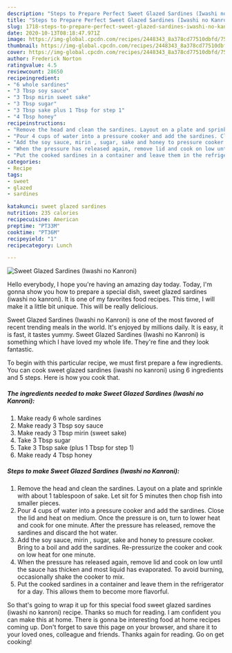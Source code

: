 ```yaml
---
description: "Steps to Prepare Perfect Sweet Glazed Sardines (Iwashi no Kanroni)"
title: "Steps to Prepare Perfect Sweet Glazed Sardines (Iwashi no Kanroni)"
slug: 1718-steps-to-prepare-perfect-sweet-glazed-sardines-iwashi-no-kanroni
date: 2020-10-13T08:18:47.971Z
image: https://img-global.cpcdn.com/recipes/2448343_8a378cd77510dbfd/751x532cq70/sweet-glazed-sardines-iwashi-no-kanroni-recipe-main-photo.jpg
thumbnail: https://img-global.cpcdn.com/recipes/2448343_8a378cd77510dbfd/751x532cq70/sweet-glazed-sardines-iwashi-no-kanroni-recipe-main-photo.jpg
cover: https://img-global.cpcdn.com/recipes/2448343_8a378cd77510dbfd/751x532cq70/sweet-glazed-sardines-iwashi-no-kanroni-recipe-main-photo.jpg
author: Frederick Norton
ratingvalue: 4.5
reviewcount: 28650
recipeingredient:
- "6 whole sardines"
- "3 Tbsp soy sauce"
- "3 Tbsp mirin sweet sake"
- "3 Tbsp sugar"
- "3 Tbsp sake plus 1 Tbsp for step 1"
- "4 Tbsp honey"
recipeinstructions:
- "Remove the head and clean the sardines. Layout on a plate and sprinkle with about 1 tablespoon of sake. Let sit for 5 minutes then chop fish into smaller pieces."
- "Pour 4 cups of water into a pressure cooker and add the sardines. Close the lid and heat on medium. Once the pressure is on, turn to lower heat and cook for one minute. After the pressure has released, remove the sardines and discard the hot water."
- "Add the soy sauce, mirin , sugar, sake and honey to pressure cooker. Bring to a boil and add the sardines. Re-pressurize the cooker and cook on low heat for one minute."
- "When the pressure has released again, remove lid and cook on low until the sauce has thicken and most liquid has evaporated. To avoid burning, occasionally shake the cooker to mix."
- "Put the cooked sardines in a container and leave them in the refrigerator for a day. This allows them to become more flavorful."
categories:
- Recipe
tags:
- sweet
- glazed
- sardines

katakunci: sweet glazed sardines 
nutrition: 235 calories
recipecuisine: American
preptime: "PT33M"
cooktime: "PT36M"
recipeyield: "1"
recipecategory: Lunch

---
```



![Sweet Glazed Sardines (Iwashi no Kanroni)](https://img-global.cpcdn.com/recipes/2448343_8a378cd77510dbfd/751x532cq70/sweet-glazed-sardines-iwashi-no-kanroni-recipe-main-photo.jpg)

Hello everybody, I hope you're having an amazing day today. Today, I'm gonna show you how to prepare a special dish, sweet glazed sardines (iwashi no kanroni). It is one of my favorites food recipes. This time, I will make it a little bit unique. This will be really delicious.



Sweet Glazed Sardines (Iwashi no Kanroni) is one of the most favored of recent trending meals in the world. It's enjoyed by millions daily. It is easy, it is fast, it tastes yummy. Sweet Glazed Sardines (Iwashi no Kanroni) is something which I have loved my whole life. They're fine and they look fantastic.


To begin with this particular recipe, we must first prepare a few ingredients. You can cook sweet glazed sardines (iwashi no kanroni) using 6 ingredients and 5 steps. Here is how you cook that.

<!--inarticleads1-->

##### The ingredients needed to make Sweet Glazed Sardines (Iwashi no Kanroni):

1. Make ready 6 whole sardines
1. Make ready 3 Tbsp soy sauce
1. Make ready 3 Tbsp mirin (sweet sake)
1. Take 3 Tbsp sugar
1. Take 3 Tbsp sake (plus 1 Tbsp for step 1)
1. Make ready 4 Tbsp honey




<!--inarticleads2-->

##### Steps to make Sweet Glazed Sardines (Iwashi no Kanroni):

1. Remove the head and clean the sardines. Layout on a plate and sprinkle with about 1 tablespoon of sake. Let sit for 5 minutes then chop fish into smaller pieces.
1. Pour 4 cups of water into a pressure cooker and add the sardines. Close the lid and heat on medium. Once the pressure is on, turn to lower heat and cook for one minute. After the pressure has released, remove the sardines and discard the hot water.
1. Add the soy sauce, mirin , sugar, sake and honey to pressure cooker. Bring to a boil and add the sardines. Re-pressurize the cooker and cook on low heat for one minute.
1. When the pressure has released again, remove lid and cook on low until the sauce has thicken and most liquid has evaporated. To avoid burning, occasionally shake the cooker to mix.
1. Put the cooked sardines in a container and leave them in the refrigerator for a day. This allows them to become more flavorful.




So that's going to wrap it up for this special food sweet glazed sardines (iwashi no kanroni) recipe. Thanks so much for reading. I am confident you can make this at home. There is gonna be interesting food at home recipes coming up. Don't forget to save this page on your browser, and share it to your loved ones, colleague and friends. Thanks again for reading. Go on get cooking!
